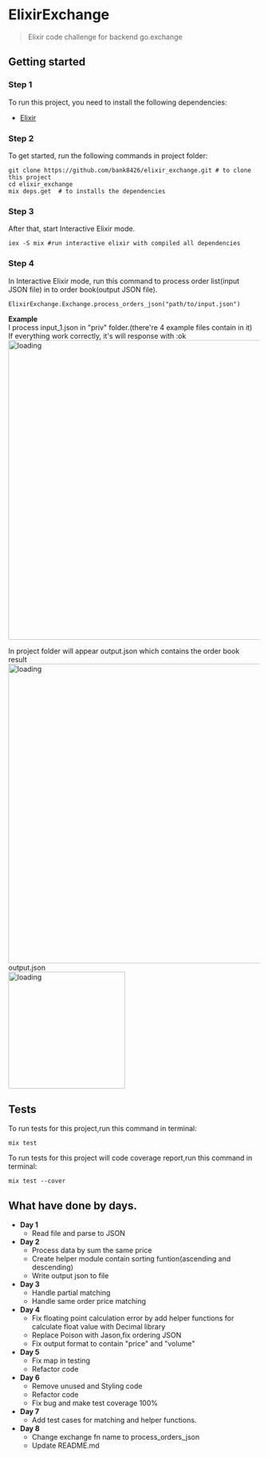 # ElixirExchange

> Elixir code challenge for backend go.exchange


## Getting started
### Step 1
To run this project, you need to install the following dependencies:

* [Elixir](https://elixir-lang.org/install.html)

### Step 2
To get started, run the following commands in project folder:

```shell
git clone https://github.com/bank8426/elixir_exchange.git # to clone this project
cd elixir_exchange
mix deps.get  # to installs the dependencies
```

### Step 3
After that, start Interactive Elixir mode.
```shell
iex -S mix #run interactive elixir with compiled all dependencies
```

### Step 4
In Interactive Elixir mode, run this command to process order list(input JSON file) in to order book(output JSON file).
```shell
ElixirExchange.Exchange.process_orders_json("path/to/input.json")
```
<b>Example</b>
<br>
I process input_1.json in "priv" folder.(there're 4 example files contain in it)<br>
If everything work correctly, it's will response with :ok 
<br>
<img src="https://drive.google.com/uc?id=1m4WIOuaJoynhXi8EJ4KlqnGK_nCkppKE" width="600" alt="loading"/>
<br>



In project folder will appear output.json which contains the order book result
<br>
<img src="https://drive.google.com/uc?id=14bcU_cGMkTydRWQQXbIf_XI0gzZG713b" width="600" alt="loading"/>
<br>
output.json
<br>
<img src="https://drive.google.com/uc?id=1JVQ1c-j2d2YNbaMG4q5Wakd8lb69A5RS" width="234" alt="loading"/>

## Tests

To run tests for this project,run this command in terminal:

```shell
mix test
```

To run tests for this project will code coverage report,run this command in terminal:

```shell
mix test --cover
```

## What have done by days. 
<ul>
  <li>
    <b>Day 1</b>
    <ul>
      <li>
        Read file and parse to JSON
      </li>
    </ul>
  </li>
  <li>
    <b>Day 2</b>
    <ul>
      <li>
        Process data by sum the same price
      </li>
      <li>
        Create helper module contain sorting funtion(ascending and descending)
      </li>
      <li>
        Write output json to file
      </li>
    </ul>
  </li>
  <li>
    <b>Day 3</b>
    <ul>
      <li>
        Handle partial matching
      </li>
      <li>
        Handle same order price matching
      </li>
    </ul>
  </li>
  <li>
    <b>Day 4</b>
    <ul>
      <li>
        Fix floating point calculation error by add helper functions for calculate float value with Decimal library 
      </li>
      <li>
        Replace Poison with Jason,fix ordering JSON
      </li>
      <li>
        Fix output format to contain "price" and "volume"
      </li>
    </ul>
  </li>
  <li>
    <b>Day 5</b>
    <ul>
      <li>
        Fix map in testing
      </li>
      <li>
        Refactor code
      </li>
    </ul>
  </li>
  <li>
    <b>Day 6</b>
    <ul>
      <li>
        Remove unused and Styling code
       </li>
      <li>
        Refactor code
       </li>
      <li>
        Fix bug and make test coverage 100%
      </li>
    </ul>
  </li>
  <li>
    <b>Day 7</b>
    <ul>
      <li>
        Add test cases for matching and helper functions.
      </li>
    </ul>
  </li>
  <li>
    <b>Day 8</b>
    <ul>
      <li>
        Change exchange fn name to process_orders_json
      </li>
      <li>
        Update README.md
      </li>
    </ul>
  </li>
</ul>
